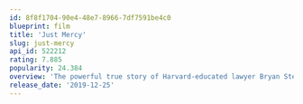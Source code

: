 ```yaml
---
id: 8f8f1704-90e4-48e7-8966-7df7591be4c0
blueprint: film
title: 'Just Mercy'
slug: just-mercy
api_id: 522212
rating: 7.885
popularity: 24.384
overview: 'The powerful true story of Harvard-educated lawyer Bryan Stevenson, who goes to Alabama to defend the disenfranchised and wrongly condemned — including Walter McMillian, a man sentenced to death despite evidence proving his innocence. Bryan fights tirelessly for Walter with the system stacked against them.'
release_date: '2019-12-25'
---
```

